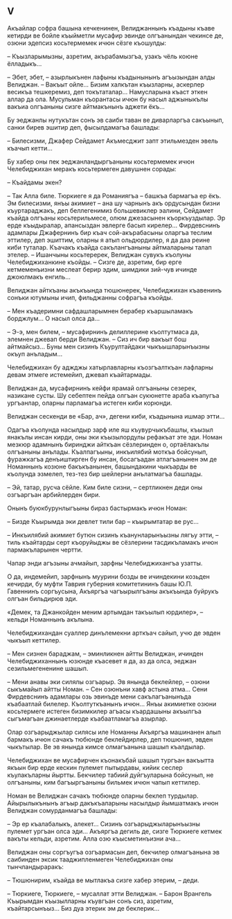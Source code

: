 ## V

Акъайлар софра башына кечкенинен, Велиджаннынъ къадыны къаве кетирди ве бойле къыйметли мусафир эвинде олгъанындан чекинсе де, озюни эдепсиз косьтермемек ичюн сёзге къошулды:

– Къызларымызны, азретим, акърабамызгъа, узакъ чёль коюне ёлладыкъ…

– Эбет, эбет, – азырлыкънен лафыны къадынынынъ агъызындан алды Велиджан.
– Вакъыт ойле…
Бизим халкътан къызларны, аскерлер весикъа тешкеремиз, деп токътаталар…
Намусларына къаст эткен аллар да ола.
Мусульман къорантасы ичюн бу насыл аджыныкълы вакъиа олгъаныны сизге айтмакънынъ аджети ёкъ…

Бу эеджанлы нутукътан сонъ эв саиби таван ве диварларгъа сакъынып, санки бирев эшитир деп, фысылдамагъа башлады:

– Билесизми, Джафер Сейдамет Акъмесджит запт этильмезден эвель къачып кетти…

Бу хабер оны пек эеджанландыргъаныны косьтермемек ичюн Челебиджихан меракъ косьтермеген давушнен сорады:

– Къайдамы экен?

– Так Алла биле.
Тюркиеге я да Романиягъа – башкъа бармагъа ер ёкъ.
Эм билесизми, янъы акимиет – ана шу чарнынъ акъ ордусындан бизни къуртараджакъ, деп беллегенимиз большевиклер эалини, Сейдамет къайда олгъаны косьтерильмесе, олюм джезасынен къоркъуздылар.
Эр ерде къыдыралар, апансыздан эвлерге басып кирелер…
Фирдевснинъ адамлары Джафернинъ бир къач сой-акърабасыны оларгъа теслим эттилер, деп эшиттим, оларны я атып ольдюрдилер, я да даа реине киби туталар.
Къачакъ къайда сакълангъаныны айтмаларыны талап этелер.
– Ишанчыны косьтеререк, Велиджан сувукъ къолуны Челебиджиханкине къойды.
– Сизге де, азретим, бир ерге кетмеменъизни меслеат берир эдим, шимдики зий-чув ичинде джоюлмакъ енгиль…

Велиджан айткъаны акъкъында тюшюнерек, Челебиджихан къавенинъ сонъки ютумыны ичип, фильджанны софрагъа къойды.

– Мен къадеримни сафдашларымнен берабер къаршыламакъ борджлум…
О насыл олса да… 

– Э-э, мен билем, – мусафирнинъ делиллерине къолтутмаса да, элемнен джевап берди Велиджан.
– Сиз ич бир вакъыт бош айтмайсыз…
Буны мен сизинъ Къурултайдаки чыкъышларынъызны окъуп анъладым…

Челебиджихан бу аджджы хатырлавларны къозгъалткъан лафларны девам этмеге истемейип, джевап къайтармады.

Велиджан да, мусафирнинъ кейфи ярамай олгъаныны сезерек, назикане сусты.
Шу себептен пейда олгъан сукюнетте араба къапугъа ургъанлар, оларны парламагъа истеген киби корюнди.

Велиджан сескенди ве «Бар, ач», дегени киби, къадынына ишмар этти…

Одагъа къолунда насылдыр зарф иле яш къувурчыкъбашлы, къызыл янакълы инсан кирди, оны эки къызылордулы рефакъат эте эди.
Номан мезкюр адамнынъ биринджи айткъан сёзлеринден о, ортаёлакълы олгъаныны анълады.
Къалпагъыны, инкъилябий моткъа бойсунып, фуражкагъа денъиштирген бу инсан, босагъадан атлагъанынен эм де Номаннынъ козюне бакъкъанынен, башындакини чыкъарды ве къолунда эзмелеп, тез-тез бир шейлерни анълатмагъа башлады.

– Эй, татар, русча сёйле.
Ким биле сизни, – сертликнен деди оны озгъаргъан арбийлерден бири.

Онынъ буюкбурунлыгъыны бираз бастырмакъ ичюн Номан:

– Бизде Къырымда эки девлет тили бар – къырымтатар ве рус…

– Инкъилябий акимиет бутюн сизинъ къанунларынъызны лягъу этти, – тиль къайтарды серт къоруйыджы ве сёзлерини тасдикъламакъ ичюн пармакъларынен чертти.

Чапар энди агъзыны ачмайып, зарфны Челебиджихангъа узатты.

О да, индемейип, зарфнынъ муурини бозды ве ичиндекини козьден кечирди, бу муфти Таврия губерния комитетининъ башы Ю.П. Гавеннинъ соргъусына, Акъяргъа чагъырылгъаны акъкъында буйрукъ олгъан бильдирюв эди.

«Демек, та Джанкойден меним артымдан такъылып юрдилер», – кельди Номаннынъ акълына.

Челебиджихандан суаллер динълемекни арткъач сайып, учю де эвден чыкъып кеттилер.

– Мен сизнен бараджам, – эминликнен айтты Велиджан, ичинден Челебиджиханнынъ юзюнде къасевет я да, аз да олса, эеджан сезильмегененине шашып.

– Мени анавы эки силялы озгъарыр.
Эв янында беклейлер, – озюни сыкъмайып айтты Номан.
– Сен озюнъни хавф астына атма…
Сени Фирдевснинъ адамлары озь эвинъде мени сакълагъанынъда къабаатлай билелер.
Къолтуткъанынъ ичюн…
Янъы акимиетке озюни косьтермеге истеген бизимкилер агъасы къардашыны акъылгъа сыгъмагъан джинаетлерде къабаатламагъа азырлар.

Олар озгъарыджылар силясы иле Номанны Акъяргъа машинанен алып бармакъ ичюн сачакъ тюбюнде беклейдирлер, деп тюшюнип, эвден чыкътылар.
Ве эв янында кимсе олмагъанына шашып къалдылар.

Челебиджихан ве мусафирчен къонакъбай шашып тургъан вакъытта якъын бир ерде кескин пулемет пытырдавы, кийик сеслер къулакъларны йыртты.
Бекчилер табиий дуйгъуларына бойсунып, не олгъаныны, ким багъыргъаныны бильмек ичюн чапып кеттилер.

Номан ве Велиджан сачакъ тюбюнде оларны беклеп турдылар.
Айырылыкънынъ агъыр дакъкъаларыны насылдыр йымшатмакъ ичюн Велиджан сомурданмагъа башлады:

– Эр ер къалабалыкъ, алекет…
Сизинъ озгъарыджыларынъызны пулемет ургъан олса эди…
Акъяргъа дегиль де, сизге Тюркиеге кетмек вакъты кельди, азретим.
Алла озю къысметинъизни ача…

Велиджан оны соргъугъа озгъармасын деп, бекчилер олмагъанына эв саибинден эксик тааджипленмеген Челебиджихан оны тынчландыраракъ:

– Тюшюнирим, къайда  ве мытлакъа сизге хабер этерим, – деди.

– Тюркиеге, Тюркиеге, – мусаллат этти Велиджан.
– Барон Врангель Къырымдан къызылларны къувгъан сонъ сиз, азретим, къайтарсынъыз…
Биз дуа этерик эм де беклерик…
